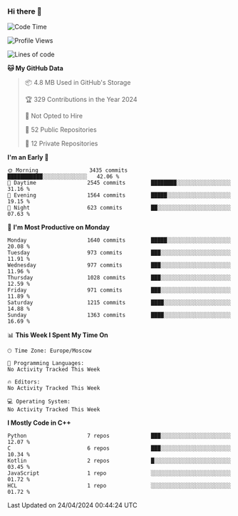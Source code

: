 ### Hi there 👋

<!--
**SemenMartynov/SemenMartynov** is a ✨ _special_ ✨ repository because its `README.md` (this file) appears on your GitHub profile.

Here are some ideas to get you started:

- 🔭 I’m currently working on ...
- 🌱 I’m currently learning ...
- 👯 I’m looking to collaborate on ...
- 🤔 I’m looking for help with ...
- 💬 Ask me about ...
- 📫 How to reach me: ...
- 😄 Pronouns: ...
- ⚡ Fun fact: ...
-->

<!--START_SECTION:waka-->
![Code Time](http://img.shields.io/badge/Code%20Time-0%20secs-blue)

![Profile Views](http://img.shields.io/badge/Profile%20Views-1-blue)

![Lines of code](https://img.shields.io/badge/From%20Hello%20World%20I%27ve%20Written-6.8%20million%20lines%20of%20code-blue)

**🐱 My GitHub Data** 

> 📦 4.8 MB Used in GitHub's Storage 
 > 
> 🏆 329 Contributions in the Year 2024
 > 
> 🚫 Not Opted to Hire
 > 
> 📜 52 Public Repositories 
 > 
> 🔑 12 Private Repositories 
 > 
**I'm an Early 🐤** 

```text
🌞 Morning                3435 commits        ███████████░░░░░░░░░░░░░░   42.06 % 
🌆 Daytime                2545 commits        ████████░░░░░░░░░░░░░░░░░   31.16 % 
🌃 Evening                1564 commits        █████░░░░░░░░░░░░░░░░░░░░   19.15 % 
🌙 Night                  623 commits         ██░░░░░░░░░░░░░░░░░░░░░░░   07.63 % 
```
📅 **I'm Most Productive on Monday** 

```text
Monday                   1640 commits        █████░░░░░░░░░░░░░░░░░░░░   20.08 % 
Tuesday                  973 commits         ███░░░░░░░░░░░░░░░░░░░░░░   11.91 % 
Wednesday                977 commits         ███░░░░░░░░░░░░░░░░░░░░░░   11.96 % 
Thursday                 1028 commits        ███░░░░░░░░░░░░░░░░░░░░░░   12.59 % 
Friday                   971 commits         ███░░░░░░░░░░░░░░░░░░░░░░   11.89 % 
Saturday                 1215 commits        ████░░░░░░░░░░░░░░░░░░░░░   14.88 % 
Sunday                   1363 commits        ████░░░░░░░░░░░░░░░░░░░░░   16.69 % 
```


📊 **This Week I Spent My Time On** 

```text
🕑︎ Time Zone: Europe/Moscow

💬 Programming Languages: 
No Activity Tracked This Week

🔥 Editors: 
No Activity Tracked This Week

💻 Operating System: 
No Activity Tracked This Week
```

**I Mostly Code in C++** 

```text
Python                   7 repos             ███░░░░░░░░░░░░░░░░░░░░░░   12.07 % 
C                        6 repos             ███░░░░░░░░░░░░░░░░░░░░░░   10.34 % 
Kotlin                   2 repos             █░░░░░░░░░░░░░░░░░░░░░░░░   03.45 % 
JavaScript               1 repo              ░░░░░░░░░░░░░░░░░░░░░░░░░   01.72 % 
HCL                      1 repo              ░░░░░░░░░░░░░░░░░░░░░░░░░   01.72 % 
```




 Last Updated on 24/04/2024 00:44:24 UTC
<!--END_SECTION:waka-->